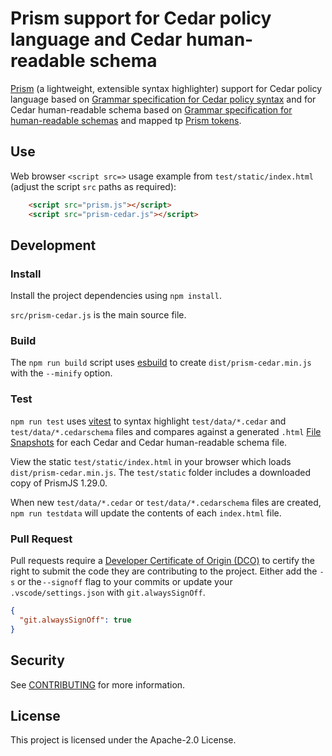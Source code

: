 # Prism support for Cedar policy language and Cedar human-readable schema

[Prism](https://prismjs.com/index.html) (a lightweight, extensible syntax highlighter) support for Cedar policy language based on [Grammar specification for Cedar policy syntax](https://docs.cedarpolicy.com/syntax-grammar.html) and for Cedar human-readable schema based on [Grammar specification for human-readable schemas](https://docs.cedarpolicy.com/schema/human-readable-schema-grammar.html) and mapped tp [Prism tokens](https://prismjs.com/tokens.html).

## Use

Web browser `<script src=>` usage example from `test/static/index.html` (adjust the script `src` paths as required):

```html
    <script src="prism.js"></script>
    <script src="prism-cedar.js"></script>
```

## Development

### Install

Install the project dependencies using `npm install`.

`src/prism-cedar.js` is the main source file.

### Build

The `npm run build` script uses [esbuild](https://esbuild.github.io/api/) to create `dist/prism-cedar.min.js` with the `--minify` option.

### Test

`npm run test` uses [vitest](https://vitest.dev) to syntax highlight `test/data/*.cedar` and `test/data/*.cedarschema` files and compares against a generated `.html`
[File Snapshots](https://vitest.dev/guide/snapshot.html#file-snapshots) for each Cedar and Cedar human-readable schema file.

View the static `test/static/index.html` in your browser which loads `dist/prism-cedar.min.js`.  The `test/static` folder includes a downloaded copy of PrismJS 1.29.0.

When new `test/data/*.cedar` or `test/data/*.cedarschema` files are created, `npm run testdata` will update the contents of each `index.html` file.

### Pull Request

Pull requests require a [Developer Certificate of Origin (DCO)](https://probot.github.io/apps/dco/) to certify the right to submit the code they are contributing to the project.  Either add the `-s` or the `--signoff` flag to your commits or update your `.vscode/settings.json` with `git.alwaysSignOff`.

```json
{
  "git.alwaysSignOff": true
}
```

## Security

See [CONTRIBUTING](CONTRIBUTING.md#security-issue-notifications) for more information.

## License

This project is licensed under the Apache-2.0 License.
